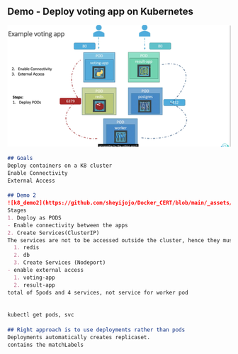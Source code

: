 ## Demo - Deploy voting app on Kubernetes 
![k8_demo](https://github.com/sheyijojo/Docker_CERT/blob/main/_assets/demo-k8.png?raw=true)
```md
## Goals
Deploy containers on a K8 cluster 
Enable Connectivity 
External Access 

## Demo 2
![k8_demo2](https://github.com/sheyijojo/Docker_CERT/blob/main/_assets/demo2.png?raw=true)
Stages
1. Deploy as PODS
- Enable connectivity between the apps 
2. Create Services(ClusterIP)
The services are not to be accessed outside the cluster, hence they must be clusterIP.
  1. redis
  2. db
  3. Create Services (Nodeport)
- enable external access
  1. voting-app
  2. result-app 
total of 5pods and 4 services, not service for worker pod


kubectl get pods, svc

## Right approach is to use deployments rather than pods 
Deployments automatically creates replicaset.
contains the matchLabels
```